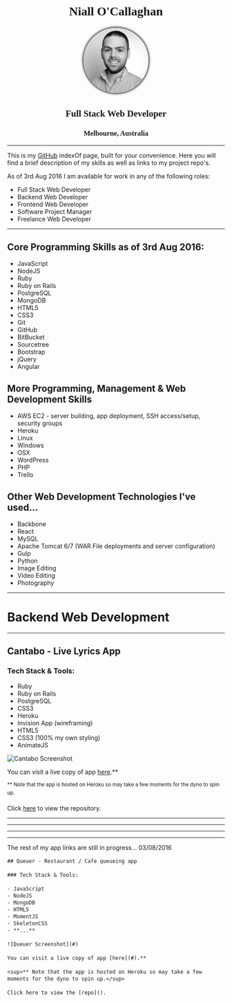 <div style="text-align: center; font-family: 'Sanchez', Raleway; font-weight: 600;">

<h1><strong>Niall O'Callaghan</strong></h1>

<img src="img/niall_150.JPG" alt="Niall" style="border-radius:50%; border: 3px solid grey; box-shadow: 0 0 5px grey; max-width: 150px;">

<h2>Full Stack Web Developer</h2>
<h3>Melbourne, Australia</h3>

</div>

********

This is my [GitHub](https://github.com/noccer) indexOf page, built for your convenience. Here you will find a brief description of my skills as well as links to my project repo's.

As of 3rd Aug 2016 I am available for work in any of the following roles:

- Full Stack Web Developer
- Backend Web Developer
- Frontend Web Developer
- Software Project Manager
- Freelance Web Developer

--------------------------------------------------------------------------------

## Core Programming Skills as of 3rd Aug 2016:

- JavaScript
- NodeJS
- Ruby
- Ruby on Rails
- PostgreSQL
- MongoDB
- HTML5
- CSS3
- Git
- GitHub
- BitBucket
- Sourcetree
- Bootstrap
- jQuery
- Angular

## More Programming, Management & Web Development Skills

- AWS EC2 - server building, app deployment, SSH access/setup, security groups
- Heroku
- Linux
- Windows
- OSX
- WordPress
- PHP
- Trello

## Other Web Development Technologies I've used...

- Backbone
- React
- MySQL
- Apache Tomcat 6/7 (WAR File deployments and server configuration)
- Gulp
- Python
- Image Editing
- Video Editing
- Photography

--------------------------------------------------------------------------------

# **Backend Web Development**

--------------------------------------------------------------------------------

## Cantabo - Live Lyrics App

### Tech Stack & Tools:

- Ruby
- Ruby on Rails
- PostgreSQL
- CSS3
- Heroku
- Invision App (wireframing)
- HTML5
- CSS3 (100% my own styling)
- AnimateJS

![Cantabo Screenshot](#)

You can visit a live copy of app [here](https://cantabo.herokuapp.com/).**

<sup>** Note that the app is hosted on Heroku so may take a few moments for the dyno to spin up.</sup>

Click [here](https://github.com/noccer/Cantabo) to view the repository.

--------------------------------------------------------------------------------
--------------------------------------------------------------------------------
--------------------------------------------------------------------------------
--------------------------------------------------------------------------------

The rest of my app links are still in progress... 03/08/2016
```
## Queuer - Restaurant / Cafe queueing app

### Tech Stack & Tools:

- JavaScript
- NodeJS
- MongoDB
- HTML5
- MomentJS
- SkeletonCSS
- **...**

![Queuer Screenshot](#)

You can visit a live copy of app [here](#).**

<sup>** Note that the app is hosted on Heroku so may take a few moments for the dyno to spin up.</sup>

Click here to view the [repo]().
```
